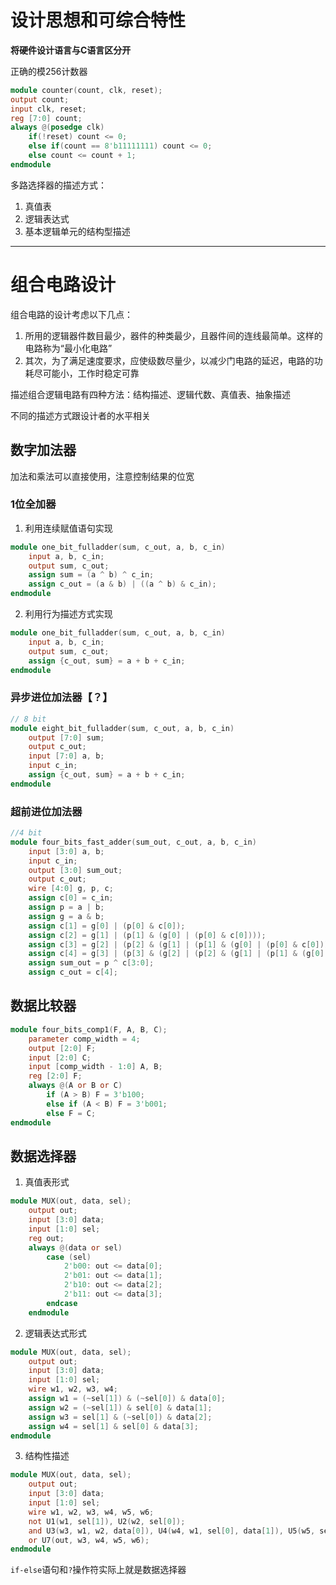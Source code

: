 # 设计思想和可综合特性

**将硬件设计语言与C语言区分开**

正确的模256计数器
```verilog
module counter(count, clk, reset);
output count;
input clk, reset;
reg [7:0] count;
always @(posedge clk)
	if(!reset) count <= 0;
    else if(count == 8'b11111111) count <= 0;
	else count <= count + 1;
endmodule
```

多路选择器的描述方式：
1. 真值表
2. 逻辑表达式
3. 基本逻辑单元的结构型描述

---

# 组合电路设计

组合电路的设计考虑以下几点：
1. 所用的逻辑器件数目最少，器件的种类最少，且器件间的连线最简单。这样的电路称为“最小化电路”
2. 其次，为了满足速度要求，应使级数尽量少，以减少门电路的延迟，电路的功耗尽可能小，工作时稳定可靠

描述组合逻辑电路有四种方法：结构描述、逻辑代数、真值表、抽象描述

不同的描述方式跟设计者的水平相关

## 数字加法器

加法和乘法可以直接使用，注意控制结果的位宽

### 1位全加器
1. 利用连续赋值语句实现

```verilog
module one_bit_fulladder(sum, c_out, a, b, c_in)
	input a, b, c_in;
	output sum, c_out;
	assign sum = (a ^ b) ^ c_in;
	assign c_out = (a & b) | ((a ^ b) & c_in);
endmodule
```

2. 利用行为描述方式实现

```verilog
module one_bit_fulladder(sum, c_out, a, b, c_in)
	input a, b, c_in;
	output sum, c_out;
	assign {c_out, sum} = a + b + c_in;
endmodule
```

### 异步进位加法器【？】

```verilog
// 8 bit
module eight_bit_fulladder(sum, c_out, a, b, c_in)
	output [7:0] sum;
	output c_out;
	input [7:0] a, b; 
	input c_in;
	assign {c_out, sum} = a + b + c_in;
endmodule
```

### 超前进位加法器

```verilog
//4 bit
module four_bits_fast_adder(sum_out, c_out, a, b, c_in)
	input [3:0] a, b;
	input c_in;
	output [3:0] sum_out;
	output c_out;
	wire [4:0] g, p, c;
	assign c[0] = c_in;
	assign p = a | b;
	assign g = a & b;
	assign c[1] = g[0] | (p[0] & c[0]);
	assign c[2] = g[1] | (p[1] & (g[0] | (p[0] & c[0])));
	assign c[3] = g[2] | (p[2] & (g[1] | (p[1] & (g[0] | (p[0] & c[0])))));
	assign c[4] = g[3] | (p[3] & (g[2] | (p[2] & (g[1] | (p[1] & (g[0] | (p[0] & c[0])))))));
	assign sum_out = p ^ c[3:0];
	assign c_out = c[4];
```

## 数据比较器

```verilog
module four_bits_comp1(F, A, B, C);
	parameter comp_width = 4;
	output [2:0] F;
	input [2:0] C;
	input [comp_width - 1:0] A, B;
	reg [2:0] F;
	always @(A or B or C)
		if (A > B) F = 3'b100;
		else if (A < B) F = 3'b001;
		else F = C;
endmodule
```

## 数据选择器

1. 真值表形式

```verilog
module MUX(out, data, sel);
	output out;
	input [3:0] data;
	input [1:0] sel;
	reg out;
	always @(data or sel)
		case (sel)
			2'b00: out <= data[0];
			2'b01: out <= data[1];
			2'b10: out <= data[2];
			2'b11: out <= data[3];
		endcase
	endmodule
```

2. 逻辑表达式形式

```verilog
module MUX(out, data, sel);
	output out;
	input [3:0] data;
	input [1:0] sel;
	wire w1, w2, w3, w4;
	assign w1 = (~sel[1]) & (~sel[0]) & data[0];
	assign w2 = (~sel[1]) & sel[0] & data[1];
	assign w3 = sel[1] & (~sel[0]) & data[2];
	assign w4 = sel[1] & sel[0] & data[3];
endmodule
```

3. 结构性描述

```verilog
module MUX(out, data, sel);
    output out;
	input [3:0] data;
	input [1:0] sel;
	wire w1, w2, w3, w4, w5, w6;
	not U1(w1, sel[1]), U2(w2, sel[0]);
	and U3(w3, w1, w2, data[0]), U4(w4, w1, sel[0], data[1]), U5(w5, sel[1], w2, data[2]), U6(w6, sel[1], sel[0], data[3]);
	or U7(out, w3, w4, w5, w6);
endmodule
```

`if-else`语句和`?`操作符实际上就是数据选择器
